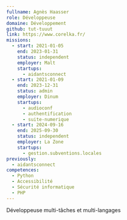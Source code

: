 ```yaml
---
fullname: Agnès Haasser
role: Développeuse
domaine: Développement
github: tut-tuuut
link: https://www.corelka.fr/
missions:
  - start: 2021-01-05
    end: 2023-01-31
    status: independent
    employer: Malt
    startups:
      - aidantsconnect
  - start: 2021-01-09
    end: 2023-12-31
    status: admin
    employer: Dinum
    startups:
      - audioconf
      - authentification
      - suite-numerique
  - start: 2024-09-16
    end: 2025-09-30
    status: independent
    employer: La Zone
    startups:
      - gestion.subventions.locales
previously:
  - aidantsconnect
competences:
  - Python
  - Accessibilité
  - Sécurité informatique
  - PHP
---
```

Développeuse multi-tâches et multi-langages